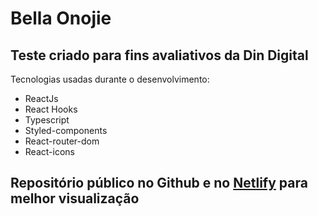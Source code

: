 # Bella Onojie
## Teste criado para fins avaliativos da Din Digital

Tecnologias usadas durante o desenvolvimento:

- ReactJs
- React Hooks
- Typescript
- Styled-components
- React-router-dom
- React-icons

## Repositório público no Github e no [Netlify](https://bellaonojie.netlify.app/) para melhor visualização
